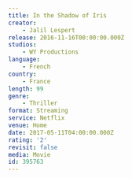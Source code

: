 ```yaml
---
title: In the Shadow of Iris
creator:
    - Jalil Lespert
release: 2016-11-16T00:00:00.000Z
studios:
    - WY Productions
language:
    - French
country:
    - France
length: 99
genre:
    - Thriller
format: Streaming
service: Netflix
venue: Home
date: 2017-05-11T04:00:00.000Z
rating: '2'
revisit: false
media: Movie
id: 395763
---
```




